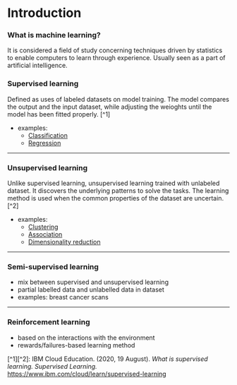 # Introduction
### What is machine learning?
It is considered a field of study concerning techniques driven by statistics to enable computers to learn through experience. Usually seen as a part of artificial intelligence.

### Supervised learning
Defined as uses of labeled datasets on model training. The model compares the output and the input dataset, while adjusting the weioghts until the model has been fitted properly. [^1]
- examples:
    - [Classification](./Types-of-Learning/Supervised-Learning/classification.md)                        
    - [Regression](./Types-of-Learning/Supervised-Learning/regression.md)                                       
---

### Unsupervised learning
Unlike supervised learning, unsupervised learning trained with unlabeled dataset. It discovers the underlying patterns to solve the tasks. The learning method is used when the common properties of the dataset are uncertain. [^2]
- examples:
    - [Clustering](./Types-of-Learning/Unsupervised-Learning/clustering.md)    
    - [Association](./Types-of-Learning/Unsupervised-Learning/association.md)    
    - [Dimensionality reduction](.Types-of-Learning/Unsupervised-Learning/dimensionalityReduction.md)    
---

### Semi-supervised learning
- mix between supervised and unsupervised learning
- partial labelled data and unlabelled data in dataset
- examples: breast cancer scans
---

### Reinforcement learning
- based on the interactions with the environment
- rewards/failures-based learning method

[^1][^2]: IBM Cloud Education. (2020, 19 August). *What is supervised learning. Supervised Learning.* https://www.ibm.com/cloud/learn/supervised-learning
